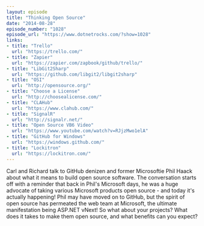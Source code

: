 ```yaml
---
layout: episode
title: "Thinking Open Source"
date: "2014-08-28"
episode_number: "1028"
episode_url: "https://www.dotnetrocks.com/?show=1028"
links:
- title: "Trello"
  url: "https://trello.com/"
- title: "Zapier"
  url: "https://zapier.com/zapbook/github/trello/"
- title: "LibGit2Sharp"
  url: "https://github.com/libgit2/libgit2sharp"
- title: "OSI"
  url: "http://opensource.org/"
- title: "Choose a License"
  url: "http://choosealicense.com/"
- title: "CLAHub"
  url: "https://www.clahub.com/"
- title: "SignalR"
  url: "http://signalr.net/"
- title: "Open Source VB6 Video"
  url: "https://www.youtube.com/watch?v=RJjzMwo1elA"
- title: "GitHub for Windows"
  url: "https://windows.github.com/"
- title: "Lockitron"
  url: "https://lockitron.com/"
---
```


Carl and Richard talk to GitHub denizen and former Microsoftie Phil Haack about what it means to build open source software. The conversation starts off with a reminder that back in Phil's Microsoft days, he was a huge advocate of taking various Microsoft products open source - and today it's actually happening! Phil may have moved on to GitHub, but the spirit of open source has permeated the web team at Microsoft, the ultimate manifestation being ASP.NET vNext! So what about your projects? What does it takes to make them open source, and what benefits can you expect?
